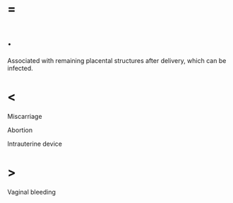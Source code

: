 # =

# .

Associated with remaining placental structures after delivery, which can be infected.

# <

Miscarriage

Abortion

Intrauterine device

# >

Vaginal bleeding
